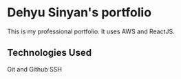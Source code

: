 # Dehyu Sinyan's portfolio

This is my professional portfolio. It uses AWS and ReactJS.


## Technologies Used

Git and Github
SSH
